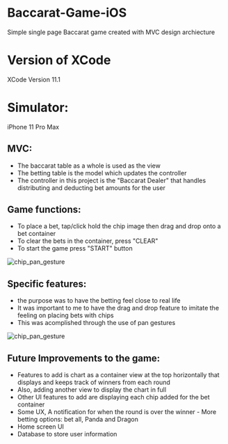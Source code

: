 # Baccarat-Game-iOS
Simple single page Baccarat game created with MVC design archiecture

# Version of XCode
XCode Version 11.1

# Simulator:
iPhone 11 Pro Max 

## MVC: 
  -  The baccarat table as a whole is used as the view
  -  The betting table is the model which updates the controller
  -  The controller in this project is the "Baccarat Dealer" that handles distributing and deducting bet amounts for the user

## Game functions:
  - To place a bet, tap/click hold the chip image then drag and drop onto a bet container 
  - To clear the bets in the container, press "CLEAR"
  - To start the game press "START" button
  
  ![chip_pan_gesture](https://user-images.githubusercontent.com/70302984/134261447-91ec429f-e66e-4db3-b24e-4ae9d8e29000.gif)
 
## Specific features:
  - the purpose was to have the betting feel close to real life
  - It was important to me to have the drag and drop feature to imitate the feeling on placing bets with chips
  - This was acomplished through the use of pan gestures
  
  ![chip_pan_gesture](https://user-images.githubusercontent.com/70302984/134261805-3e55c368-88fd-400c-810a-32b3046045b2.gif)
  
## Future Improvements to the game:
  - Features to add is chart as a container view at the top horizontally that displays and keeps track of winners from each round
  - Also, adding another view to display the chart in full
  - Other UI features to add are displaying each chip added for the bet container 
  - Some UX, A notification for when the round is over the winner - More betting options: bet all, Panda and Dragon
  - Home screen UI 
  - Database to store user information
  
  
